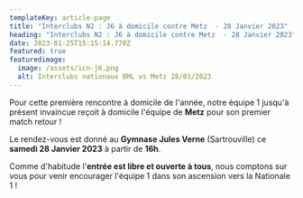 ```yaml
---
templateKey: article-page
title: "Interclubs N2 : J6 à domicile contre Metz  - 28 Janvier 2023"
heading: "Interclubs N2 : J6 à domicile contre Metz  - 28 Janvier 2023"
date: 2023-01-25T15:15:14.770Z
featured: true
featuredimage:
  image: /assets/icn-j6.png
  alt: Interclubs nationaux BML vs Metz 28/01/2023
---
```

P﻿our cette première rencontre à domicile de l'année, notre équipe 1 jusqu'à présent invaincue reçoit à domicile l'équipe de **Metz** pour son premier match retour !

L﻿e rendez-vous est donné au **Gymnase Jules Verne** (Sartrouville) ce **samedi 28 Janvier 2023** à partir de **16h**.

C﻿omme d'habitude l'**entrée est libre et ouverte à tous**, nous comptons sur vous pour venir encourager l'équipe 1 dans son ascension vers la Nationale 1 !